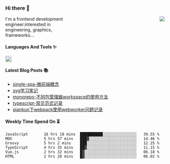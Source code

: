 <!--
**zhaohuanyuu/zhaohuanyuu** is a ✨ _special_ ✨ repository because its `README.md` (this file) appears on your GitHub profile.
-->

### Hi there 👋

<picture>
  <source media="(prefers-color-scheme: dark)" srcset="https://github-readme-stats.vercel.app/api?username=zhaohuanyuu&count_private=true&show_icons=true&theme=city_lights&hide_title=true">
  <img align="right" src="https://github-readme-stats.vercel.app/api?username=zhaohuanyuu&count_private=true&show_icons=true&hide_title=true">
</picture>

<p align="left" style="width:40%">I'm a frontend development engineer.interested in engineering, graphics, frameworks...</p>

#### Languages And Tools ✨

<img align="left" height="20" src="https://skillicons.dev/icons?i=js,ts,nodejs,rust,react,vue,svelte,gatsby,graphql,nestjs" />

</br>

#### Latest Blog Posts 📚
<!-- BLOG-POST-LIST:START -->
- [single-spa-微前端概念](https://auu.zone/post/single-spa-note)
- [svg学习笔记](https://auu.zone/post/svg-note)
- [monorepo-不同包管理器workspace的使用方法](https://auu.zone/post/workspace)
- [typescript-常见范式记录](https://auu.zone/post/ts-pattern)
- [qiankun下webpack使用webworker问题记录](https://auu.zone/post/wp-worker)
<!-- BLOG-POST-LIST:END -->

#### Weekly Time Spend On ⏳
<!--START_SECTION:waka-->

```text
JavaScript       16 hrs 18 mins  ██████████░░░░░░░░░░░░░░░   39.55 %
MDX              5 hrs 57 mins   ███▓░░░░░░░░░░░░░░░░░░░░░   14.46 %
Groovy           5 hrs 2 mins    ███░░░░░░░░░░░░░░░░░░░░░░   12.25 %
TypeScript       4 hrs 35 mins   ██▓░░░░░░░░░░░░░░░░░░░░░░   11.15 %
Vue.js           2 hrs 32 mins   █▓░░░░░░░░░░░░░░░░░░░░░░░   06.18 %
HTML             2 hrs 28 mins   █▓░░░░░░░░░░░░░░░░░░░░░░░   06.02 %
```

<!--END_SECTION:waka-->
